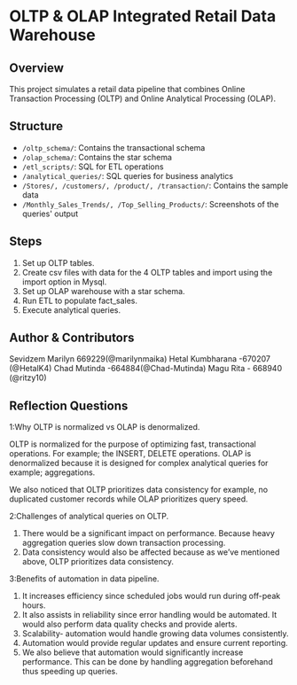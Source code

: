 
# OLTP & OLAP Integrated Retail Data Warehouse

## Overview
This project simulates a retail data pipeline that combines Online Transaction Processing (OLTP) and Online Analytical Processing (OLAP).

## Structure
- `/oltp_schema/`: Contains the transactional schema
- `/olap_schema/`: Contains the star schema
- `/etl_scripts/`: SQL for ETL operations
- `/analytical_queries/`: SQL queries for business analytics
- `/Stores/, /customers/, /product/, /transaction/`: Contains the sample data
- `/Monthly_Sales_Trends/, /Top_Selling_Products/`: Screenshots of the queries' output

## Steps
1. Set up OLTP tables.
2. Create csv files with data for the 4 OLTP tables and import using the import option in Mysql.
3. Set up OLAP warehouse with a star schema.
4. Run ETL to populate fact_sales.
5. Execute analytical queries.

## Author & Contributors
Sevidzem Marilyn 669229(@marilynmaika) 
Hetal Kumbharana -670207 (@HetalK4)
Chad Mutinda -664884(@Chad-Mutinda)
Magu Rita - 668940 (@ritzy10)

## Reflection Questions
1:Why OLTP is normalized vs OLAP is denormalized.

  OLTP is normalized for the purpose of optimizing fast, transactional operations. For example; the INSERT, DELETE operations. OLAP is denormalized because it is designed for complex analytical queries for example; aggregations.

We also noticed that OLTP prioritizes data consistency for example, no duplicated customer records while OLAP prioritizes query speed.

2:Challenges of analytical queries on OLTP.

1. There would be a significant impact on performance. Because heavy aggregation queries slow down transaction processing. 
2. Data consistency would also be affected because as we’ve mentioned above, OLTP prioritizes data consistency.


3:Benefits of automation in data pipeline. 

1. It increases efficiency since scheduled jobs would run during off-peak hours.
2. It also assists in reliability since error handling would be automated. It would also perform data quality checks and provide alerts.
3. Scalability- automation would handle growing data volumes consistently.
4. Automation would provide regular updates and ensure current reporting.
5. We also believe that automation would significantly increase performance. This can be done by handling aggregation beforehand thus speeding up queries.



